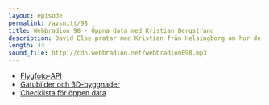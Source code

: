 ```yaml
---
layout: episode
permalink: /avsnitt/98
title: Webbradion 98 - Öppna data med Kristian Bergstrand
description: David Elbe pratar med Kristian från Helsingborg om hur de arbetar med öppna data.
length: 44
sound_file: http://cdn.webbradion.net/webbradion098.mp3
---
```


* [Flygfoto-API](https://oppna.helsingborg.se/datakallor/flygfoto-api/)
* [Gatubilder och 3D-byggnader](https://oppna.helsingborg.se/gatubilder-3d-byggnader/)
* [Checklista för öppen data](https://oppna.helsingborg.se/checklista/)
